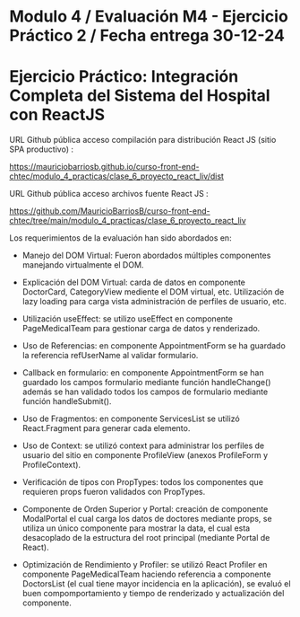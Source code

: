 # Modulo 4 /  Evaluación M4 - Ejercicio Práctico 2 / Fecha entrega 30-12-24

# Ejercicio Práctico: Integración Completa del Sistema del Hospital con ReactJS

URL Github pública acceso compilación para distribución React JS (sitio SPA productivo) :

https://mauriciobarriosb.github.io/curso-front-end-chtec/modulo_4_practicas/clase_6_proyecto_react_liv/dist

URL Github pública acceso archivos fuente React JS :

https://github.com/MauricioBarriosB/curso-front-end-chtec/tree/main/modulo_4_practicas/clase_6_proyecto_react_liv

Los requerimientos de la evaluación han sido abordados en: 












* Manejo del DOM Virtual: Fueron abordados múltiples componentes manejando virtualmente el DOM.

* Explicación del DOM Virtual: carda de datos en componente DoctorCard, CategoryView mediente el DOM virtual, etc. Utilización de lazy loading para carga vista administración de perfiles de usuario, etc.

* Utilización useEffect: se utilizo useEffect en componente PageMedicalTeam para gestionar carga de datos y renderizado.

* Uso de Referencias: en componente AppointmentForm se ha guardado la referencia refUserName al validar formulario.

* Callback en formulario: en componente AppointmentForm se han guardado los campos formulario mediante función handleChange() además se han validado todos los campos de formulario mediante función handleSubmit().

* Uso de Fragmentos: en componente ServicesList se utilizó React.Fragment para generar cada elemento.

* Uso de Context: se utilizó context para administrar los perfiles de usuario del sitio en componente ProfileView (anexos ProfileForm y ProfileContext).

* Verificación de tipos con PropTypes: todos los componentes que requieren props fueron validados con PropTypes.

* Componente de Orden Superior y Portal: creación de componente ModalPortal el cual carga los datos de doctores mediante props, se utiliza un único componente para mostrar la data, el cual esta desacoplado de la estructura del root principal (mediante Portal de React).

* Optimización de Rendimiento y Profiler: se utilizó React Profiler en componente PageMedicalTeam haciendo referencia a componente DoctorsList (el cual tiene mayor incidencia en la aplicación), se evaluó el buen compomportamiento y tiempo de renderizado y actualización del componente.